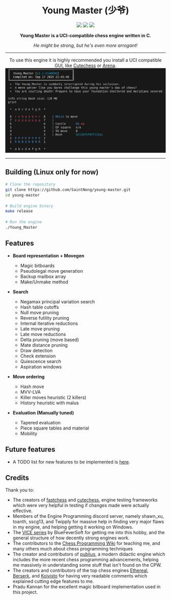 <h1 align="center">Young Master (少爷)</h1>

<p align="center">
  <img src="https://img.shields.io/badge/License-MIT-238636.svg?style=for-the-badge">
  <img src="https://img.shields.io/github/v/tag/SaintNong/young-master?style=for-the-badge&label=Release">
  <img src="https://img.shields.io/github/commits-since/SaintNong/young-master/latest?style=for-the-badge">
</p>


<p align="center">
  <strong>Young Master is a UCI-compatible chess engine written in C.</strong>
</p>
<p align="center">
  <em>He might be strong, but he's even more arrogant!</em>
</p>

---

<p align="center">
    To use this engine it is highly recommended you install a UCI compatible GUI, like <a href="https://github.com/cutechess/cutechess">Cutechess</a> or <a href="http://www.playwitharena.de/">Arena</a>.
    <img src="images/Preview.png">
</p>

---

## Building (Linux only for now)

```bash
# Clone the repository
git clone https://github.com/SaintNong/young-master.git
cd young-master

# Build engine binary
make release

# Run the engine
./Young_Master
```

## Features

- **Board representation + Movegen**
  - Magic bitboards
  - Pseudolegal move generation
  - Backup mailbox array
  - Make/Unmake method

- **Search**
  - Negamax principal variation search
  - Hash table cutoffs
  - Null move pruning
  - Reverse futility pruning
  - Internal iterative reductions
  - Late move pruning
  - Late move reductions
  - Delta pruning (move based)
  - Mate distance pruning
  - Draw detection
  - Check extension
  - Quiescence search
  - Aspiration windows

- **Move ordering**
  - Hash move
  - MVV-LVA
  - Killer moves heuristic (2 killers)
  - History heuristic with malus

- **Evaluation (Manually tuned)**
  - Tapered evaluation
  - Piece square tables and material
  - Mobility

## Future features
- A TODO list for new features to be implemented is [here](TODO.md).


## Credits
Thank you to:
- The creators of [fastchess](https://github.com/Disservin/fastchess) and [cutechess](https://github.com/cutechess/cutechess), engine testing frameworks which were very helpful in testing if changes made were actually effective.
- Members of the Engine Programming discord server, namely shawn_xu, toanth, sscg13, and Twipply for massive help in finding very major flaws in my engine, and helping getting it working on Windows.
- The [VICE series](https://github.com/bluefeversoft/vice) by BlueFeverSoft for getting me into this hobby, and the general structure of how decently strong engines work.
- The contributors to the [Chess Programming Wiki](https://www.chessprogramming.org/Main_Page) for teaching me, and many others much about chess programming techniques 
- The creator and contributors of [publius](https://github.com/nescitus/publius), a modern didactic engine which includes the more recent chess programming advancements, helping me massively in understanding some stuff that isn't found on the CPW.
- The creators and contributors of the top chess engines [Ethereal](https://github.com/AndyGrant/Ethereal/), [Berserk](https://github.com/jhonnold/berserk/), and [Koivisto](https://github.com/Luecx/Koivisto/) for having very readable comments which explained cutting edge features to me.
- Pradu Kannan for the excellent magic bitboard implementation used in this project.